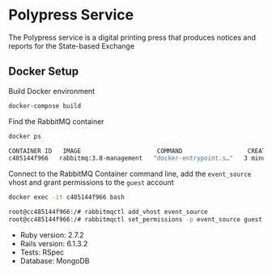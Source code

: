 # Polypress Service

The Polypress service is a digital printing press that produces notices and reports for
the State-based Exchange

## Docker Setup

Build Docker environment

```bash
docker-compose build
```

Find the RabbitMQ container

```bash
docker ps

CONTAINER ID   IMAGE                     COMMAND                  CREATED         STATUS         PORTS
c485144f966   rabbitmq:3.8-management   "docker-entrypoint.s…"   3 minutes ago   Up 3 minutes
```

Connect to the RabbitMQ Container command line, add the `event_source` vhost and grant permissions
to the `guest` account

```bash
docker exec -it c485144f966 bash

root@cc485144f966:/# rabbitmqctl add_vhost event_source
root@cc485144f966:/# rabbitmqctl set_permissions -p event_source guest ".*" ".*" ".*"
```

- Ruby version: 2.7.2
- Rails version: 6.1.3.2
- Tests: RSpec
- Database: MongoDB
